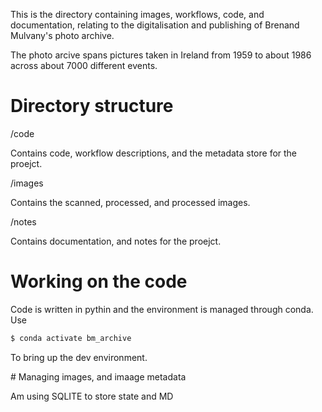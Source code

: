 
This is the directory containing images, workflows, code, and documentation, relating to the 
digitalisation and publishing of Brenand Mulvany's photo archive. 

The photo arcive spans pictures taken in Ireland from 1959 to about 1986 across about 7000 different events. 


# Directory structure 

/code

Contains code, workflow descriptions, and the metadata store for the proejct.

/images

Contains the scanned, processed, and processed images. 

/notes  

Contains documentation, and notes for the proejct. 

# Working on the code 

Code is written in pythin and the environment is managed through conda. 
Use 

```bash
$ conda activate bm_archive
```

To bring up the dev environment. 

# Managing images, and imaage metadata 

Am using SQLITE to store state and MD 